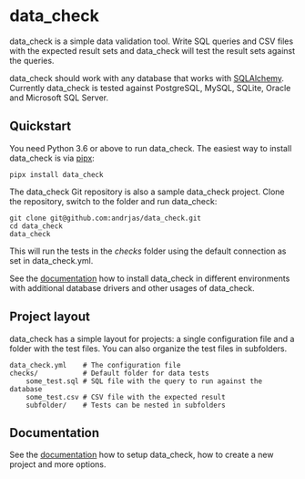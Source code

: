 # data_check

data_check is a simple data validation tool. Write SQL queries and CSV files with the expected result sets and data_check will test the result sets against the queries.

data_check should work with any database that works with [SQLAlchemy](https://docs.sqlalchemy.org/en/13/dialects/). Currently data_check is tested against PostgreSQL, MySQL, SQLite, Oracle and Microsoft SQL Server.

## Quickstart

You need Python 3.6 or above to run data_check. The easiest way to install data_check is via [pipx](https://github.com/pipxproject/pipx):

`pipx install data_check`

The data_check Git repository is also a sample data_check project. Clone the repository, switch to the folder and run data_check:

```
git clone git@github.com:andrjas/data_check.git
cd data_check
data_check
```

This will run the tests in the _checks_ folder using the default connection as set in data_check.yml.

See the [documentation](https://andrjas.github.com/data_check) how to install data_check in different environments with additional database drivers and other usages of data_check.

## Project layout

data_check has a simple layout for projects: a single configuration file and a folder with the test files. You can also organize the test files in subfolders.

    data_check.yml    # The configuration file
    checks/           # Default folder for data tests
        some_test.sql # SQL file with the query to run against the database
        some_test.csv # CSV file with the expected result
        subfolder/    # Tests can be nested in subfolders

## Documentation

See the [documentation](https://andrjas.github.com/data_check) how to setup data_check, how to create a new project and more options.
